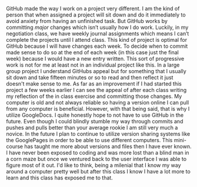 GitHub made the way I work on a project very different. I am the kind of person that when assigned a project will sit down and do it immediately to avoid anxiety from having an unfinished task. But GitHub works by committing _major_ changes which isn’t usually how I do work. Luckily, in my negotiation class, we have weekly journal assignments which means I can’t complete the projects until I attend class. This kind of project is optimal for GitHub because I will have changes each week. To decide when to commit made sense to do so at the end of each week (in this case just the final week) because I would have a new entry written. 
This sort of progressive work is not for me at least not in an individual project like this. In a large group project I understand GitHubs appeal but for something that I usually sit down and take fifteen minutes or so to read and then reflect it just doesn't make sense to me. As far as an improvement if I had started this project a few weeks earlier I can see the appeal of after each class writing my reflection of the in class exercise and committing those changes. My computer is old and not always reliable so having a version online I can pull from any computer is beneficial. However, with that being said, that is why I utilize GoogleDocs. 
I quite honestly hope to not have to use GitHub in the future. Even though I could blindly stumble my way through commits and pushes and pulls better than your average rookie I am still very much a novice. In the future I plan to continue to utilize version sharing systems like the GooglePages in order to be able to use different computers. This mini-course has taught me more about versions and files then I have ever known. I have never been exposed to coding and was more lost than a blind man in a corn maze but once we ventured back to the user interface I was able to figure most of it out. I'd like to think, being a milenial that I know my way around a computer pretty well but after this class I know I have a lot more to learn and this class has exposed me to that. 
